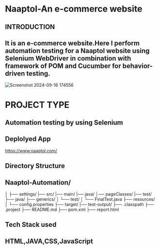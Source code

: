 # Naaptol-An e-commerce website
## INTRODUCTION
## It is an e-commerce website.Here I perform automation testing for a Naaptol website  using Selenium WebDriver in combination with framework of POM and Cucumber for behavior-driven testing.
![Screenshot 2024-09-16 174556](https://github.com/user-attachments/assets/89d067ad-b315-40db-982f-57c924eb382f)

# PROJECT TYPE
## Automation testing by using Selenium
## Deplolyed App
https://www.naaptol.com/
## Directory Structure
## Naaptol-Automation/
│
├── settings/ |── src/ |── main/ |── java/ │── pageClasses/ |── test/ ├── java/ ├── generics/ │  └── test/ │ └── FinalTest.java ├── resources/ │ └── config.properties ├── target/ |── test-output/ ├── .classpath ├── .project ├── README.md ├── pom.xml ├── report.html                        
                       
## Tech Stack used
## HTML,JAVA,CSS,JavaScript



